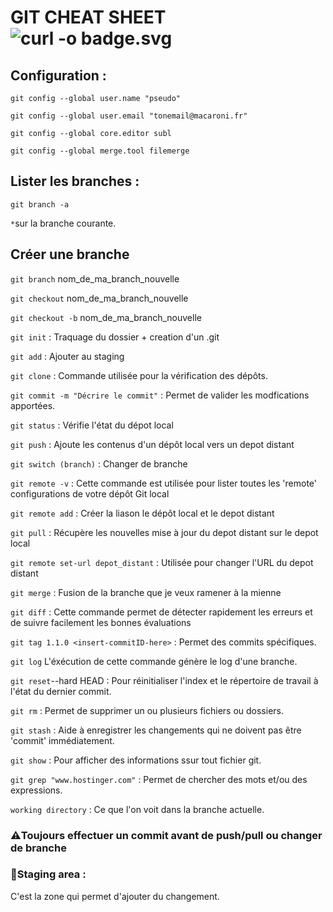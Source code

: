 # GIT CHEAT SHEET ![curl -o badge.svg](https://img.shields.io/badge/GIT%20%20-orange?style=for-the-badge&logo=git)
## Configuration :  

```git config --global user.name "pseudo"```

```git config --global user.email "tonemail@macaroni.fr"```

```git config --global core.editor subl```

```git config --global merge.tool filemerge```

## Lister les branches :

```git branch -a```

```*```sur la branche courante.

## Créer une branche

```git branch``` nom_de_ma_branch_nouvelle

```git checkout``` nom_de_ma_branch_nouvelle

```git checkout -b``` nom_de_ma_branch_nouvelle


```git init``` : Traquage du dossier + creation d'un .git

```git add``` : Ajouter au staging

```git clone``` : Commande utilisée pour la vérification des dépôts.

```git commit -m "Décrire le commit"``` : Permet de valider les modfications apportées.

```git status``` :  Vérifie l'état du dépot local

```git push``` : Ajoute les contenus d'un dépôt local vers un depot distant

```git switch (branch)``` : Changer de branche

```git remote -v``` : Cette commande est utilisée pour lister toutes les 'remote' configurations de votre dépôt Git local

```git remote add``` : Créer la liason le dépôt local et le depot distant

```git pull``` : Récupère les nouvelles mise à jour du depot distant sur le depot local


```git remote set-url depot_distant``` : Utilisée pour changer l'URL du depot distant

```git merge``` : Fusion de la branche que je veux ramener à la mienne

```git diff``` : Cette commande permet de détecter rapidement les erreurs et de suivre facilement les bonnes évaluations

```git tag 1.1.0 <insert-commitID-here>``` : Permet des commits spécifiques.

```git log``` L'éxécution de cette commande génère le log d'une branche.

```git reset```--hard HEAD : Pour réinitialiser l'index et le répertoire de travail à l'état du dernier commit.

```git rm``` : Permet de supprimer un ou plusieurs fichiers ou dossiers.

```git stash``` : Aide à enregistrer les changements qui ne doivent pas être 'commit' immédiatement.

```git show``` : Pour afficher des informations ssur tout fichier git.

```git grep "www.hostinger.com"``` : Permet de chercher des mots et/ou des expressions.

```working directory``` : Ce que l'on voit dans la branche actuelle.

### ⚠️Toujours effectuer un commit avant de push/pull ou changer de branche


### 🚨Staging area : 
C'est la zone qui permet d'ajouter du changement.